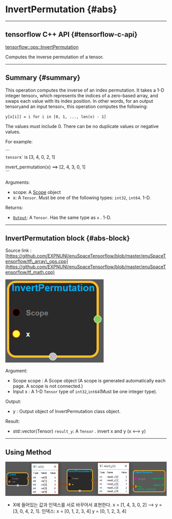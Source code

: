 # InvertPermutation {#abs}

---

## tensorflow C++ API {#tensorflow-c-api}

[tensorflow::ops::InvertPermutation](https://www.tensorflow.org/api_docs/cc/class/tensorflow/ops/invert-permutation.html)

Computes the inverse permutation of a tensor.

---

## Summary {#summary}

This operation computes the inverse of an index permutation. It takes a 1-D integer tensor`x`, which represents the indices of a zero-based array, and swaps each value with its index position. In other words, for an output tensor`y`and an input tensor`x`, this operation computes the following:

`y[x[i]] = i for i in [0, 1, ..., len(x) - 1]`

The values must include 0. There can be no duplicate values or negative values.

For example:

\`\`\`  
`tensor`x\` is \[3, 4, 0, 2, 1\]

invert\_permutation\(x\) ==&gt; \[2, 4, 3, 0, 1\]  
\`\`\`

Arguments:

* scope: A [Scope](https://www.tensorflow.org/api_docs/cc/class/tensorflow/scope.html#classtensorflow_1_1_scope) object
* x: A `Tensor`. Must be one of the following types: `int32`, `int64`. 1-D.

Returns:

* [`Output`](https://www.tensorflow.org/api_docs/cc/class/tensorflow/output.html#classtensorflow_1_1_output): A `Tensor`. Has the same type as `x` . 1-D.

---

## InvertPermutation block {#abs-block}

Source link :[https://github.com/EXPNUNI/enuSpaceTensorflow/blob/master/enuSpaceTensorflow/tf\_array\_ops.cpp](https://github.com/EXPNUNI/enuSpaceTensorflow/blob/master/enuSpaceTensorflow/tf_math.cpp)

![](/assets/array_ops/invertpermutation1.png)

Argument:

* Scope scope : A Scope object \(A scope is generated automatically each page. A scope is not connected.\)
* Input x : A 1-D `Tensor` type of `int32`,`int64`\(Must be one integer type\).

Output:

* y : Output object of InvertPermutation class object.

Result:

* std::vector\(Tensor\) `result_y`: A `Tensor` . invert x and y \(x &lt;--&gt; y\)

---

## Using Method

![](/assets/array_ops/invertpermutation2.png)

* X에 들어있는 값과 인덱스를 서로 바꾸어서 표현한다. x = \[1, 4, 3, 0, 2\]  --&gt; y = \[3, 0, 4, 2, 1\]. 인덱스: x = \[0, 1, 2, 3, 4\] y = \[0, 1, 2, 3, 4\]



